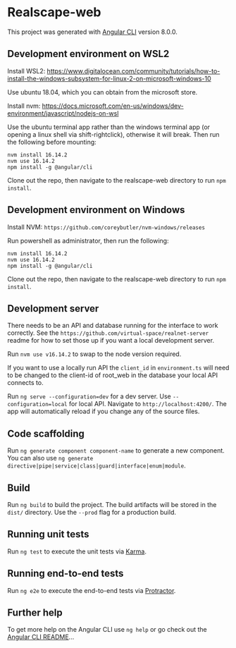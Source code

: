 # Realscape-web

This project was generated with [Angular CLI](https://github.com/angular/angular-cli) version 8.0.0.

## Development environment on WSL2

Install WSL2: https://www.digitalocean.com/community/tutorials/how-to-install-the-windows-subsystem-for-linux-2-on-microsoft-windows-10

Use ubuntu 18.04, which you can obtain from the microsoft store.

Install nvm: https://docs.microsoft.com/en-us/windows/dev-environment/javascript/nodejs-on-wsl

Use the ubuntu terminal app rather than the windows terminal app (or opening a linux shell via shift-rightclick), otherwise it will break.
Then run the following before mounting:
```
nvm install 16.14.2
nvm use 16.14.2
npm install -g @angular/cli
```

Clone out the repo, then navigate to the realscape-web directory to run `npm install`.

## Development environment on Windows

Install NVM: `https://github.com/coreybutler/nvm-windows/releases`

Run powershell as administrator, then run the following:
```
nvm install 16.14.2
nvm use 16.14.2
npm install -g @angular/cli
```
Clone out the repo, then navigate to the realscape-web directory to run `npm install`.

## Development server

There needs to be an API and database running for the interface to work correctly. See the `https://github.com/virtual-space/realnet-server` readme for how to set those up if you want a local development server.

Run `nvm use v16.14.2` to swap to the node version required.

If you want to use a locally run API the `client_id` in `environment.ts` will need to be changed to the client-id of root_web in the database your local API connects to.

Run `ng serve --configuration=dev` for a dev server. Use `--configuration=local` for local API. Navigate to `http://localhost:4200/`. The app will automatically reload if you change any of the source files.

## Code scaffolding

Run `ng generate component component-name` to generate a new component. You can also use `ng generate directive|pipe|service|class|guard|interface|enum|module`.

## Build

Run `ng build` to build the project. The build artifacts will be stored in the `dist/` directory. Use the `--prod` flag for a production build.

## Running unit tests

Run `ng test` to execute the unit tests via [Karma](https://karma-runner.github.io).

## Running end-to-end tests

Run `ng e2e` to execute the end-to-end tests via [Protractor](http://www.protractortest.org/).

## Further help

To get more help on the Angular CLI use `ng help` or go check out the [Angular CLI README](https://github.com/angular/angular-cli/blob/master/README.md)...
